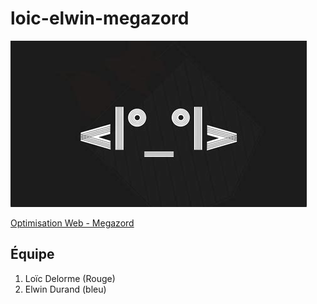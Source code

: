# loic-elwin-megazord

![#Caravan Palace](/images/logo.jpg)

[Optimisation Web - Megazord](https://smnarnold.com/projets/megazord)

## Équipe
1. Loïc Delorme (Rouge)
2. Elwin Durand (bleu)

